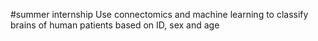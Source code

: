 #summer internship
Use connectomics and machine learning to classify brains of human patients based on ID, sex and age
